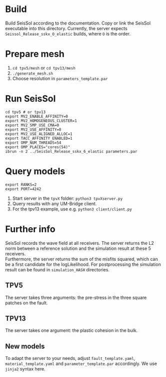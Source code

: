 # Build
Build SeisSol according to the documentation.  Copy or link the SeisSol executable
 into this directory.  Currently, the server expects `Seissol_Release_sskx_O_elastic` 
builds, where `O` is the order. 

# Prepare mesh
1. `cd tpv5/mesh` or `cd tpv13/mesh`
2. `./generate_mesh.sh`
3. Choose resolution in `parameters_template.par`

# Run SeisSol
```
cd tpv5 # or tpv13
export MV2_ENABLE_AFFINITY=0
export MV2_HOMOGENEOUS_CLUSTER=1
export MV2_SMP_USE_CMA=0
export MV2_USE_AFFINITY=0
export MV2_USE_ALIGNED_ALLOC=1
export TACC_AFFINITY_ENABLED=1
export OMP_NUM_THREADS=54
export OMP_PLACES="cores(54)"
ibrun -n 2 ../SeisSol_Release_sskx_6_elastic parameters.par
```

# Query models 
```
export RANKS=2
export PORT=4242
```
1. Start server in the `tpvX` folder: `python3 tpvXserver.py`
2. Query results with any UM-Bridge client.
3. For the tpv13 example, use e.g. `python3 client/client.py`

# Further info
SeisSol records the wave field at all receivers.  The server returns the L2 norm 
between a reference solution and the simulation result at these 5 receivers.  
Furthermore, the server returns the sum of the misfits squared, which can be a 
first candidate for the logLikelihood.
For postprocessing the simulation result can be found in `simulation_HASH` directories.

## TPV5
The server takes three arguments: the pre-stress in the three square patches on the fault.

## TPV13
The server takes one argument: the plastic cohesion in the bulk.

## New models
To adapt the server to your needs, adjust `fault_template.yaml`, `material_template.yaml`
and `parameter_template.par`  accordingly. We use `jinja2` syntax here.

